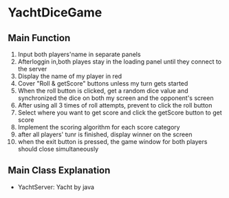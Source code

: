 # YachtDiceGame

## Main Function
  1. Input both players'name in separate panels
  2. Afterloggin in,both playes stay in the loading panel until they connect to the server
  3. Display the name of my player in red
  4. Cover "Roll & getScore" buttons unless my turn gets started
  5. When the roll button is clicked, get a random dice value and synchronized the dice on both my screen and the opponent's screen
  6. After using all 3 times of roll attempts, prevent to click the roll button
  7. Select where you want to get score and click the getScore button to get score
  8. Implement the scoring algorithm for each score category
  9. after all players' tunr is finished, display winner on the screen
  10. when the exit button is pressed, the game window for both players should close simultaneously

## Main Class Explanation
  - YachtServer: 
Yacht by java
